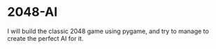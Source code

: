 # 2048-AI
I will build the classic 2048 game using pygame, and try to manage to create the perfect AI for it.
